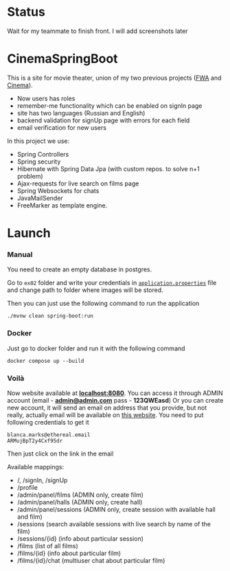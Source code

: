 # Status

Wait for my teammate to finish front. I will add screenshots later

# CinemaSpringBoot

This is a site for movie theater, union of my two previous projects (<a href="https://github.com/msndie/FWA">FWA</a> and <a href="https://github.com/msndie/Cinema">Cinema</a>).
- Now users has roles
- remember-me functionality which can be enabled on signIn page
- site has two languages (Russian and English)
- backend validation for signUp page with errors for each field
- email verification for new users

In this project we use:
- Spring Controllers
- Spring security
- Hibernate with Spring Data Jpa (with custom repos. to solve n+1 problem)
- Ajax-requests for live search on films page
- Spring Websockets for chats
- JavaMailSender
- FreeMarker as template engine.

# Launch

<h3>Manual</h3>

You need to create an empty database in postgres.

Go to ```ex02``` folder and write your credentials in <a href="https://github.com/msndie/CinemaSpringBoot/blob/main/ex02/Cinema/src/main/resources/application.properties" target="_blank">```application.properties```</a> file and change path to folder where images will be stored.

Then you can just use the following command to run the application
```
./mvnw clean spring-boot:run
```
<h3>Docker</h3>

Just go to docker folder and run it with the following command

```
docker compose up --build
```
<h3>Voilà</h3>

Now website available at <a href="http://localhost:8080"><b>localhost:8080</b></a>. You can access it through ADMIN account (email - <b>admin@admin.com</b> pass - <b>123QWEasd</b>)
Or you can create new account, it will send an email on address that you provide, but not really, actually email will be available on <a href="https://ethereal.email">this website</a>. You need to put following credentials to get it
```
blanca.marks@ethereal.email
ARMujBpT2y4Cxf95dr
```
Then just click on the link in the email

Available mappings:
- /, /signIn, /signUp
- /profile
- /admin/panel/films     (ADMIN only, create film)
- /admin/panel/halls     (ADMIN only, create hall)
- /admin/panel/sessions  (ADMIN only, create session with available hall and film)
- /sessions              (search available sessions with live search by name of the film)
- /sessions/{id}         (info about particular session)
- /films                 (list of all films)
- /films/{id}            (info about particular film)
- /films/{id}/chat       (multiuser chat about particular film)
